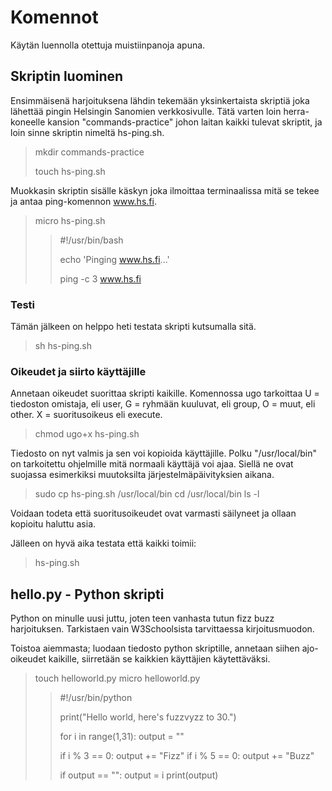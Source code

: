 # Komennot

Käytän luennolla otettuja muistiinpanoja apuna.

## Skriptin luominen

Ensimmäisenä harjoituksena lähdin tekemään yksinkertaista skriptiä joka lähettää pingin Helsingin Sanomien verkkosivulle.
Tätä varten loin herra-koneelle kansion "commands-practice" johon laitan kaikki tulevat skriptit, ja loin sinne skriptin nimeltä hs-ping.sh.

> mkdir commands-practice
> 
> touch hs-ping.sh

Muokkasin skriptin sisälle käskyn joka ilmoittaa terminaalissa mitä se tekee ja antaa ping-komennon www.hs.fi.

> micro hs-ping.sh
> 
> > #!/usr/bin/bash
> >
> > echo 'Pinging www.hs.fi...'
> >
> > ping -c 3 www.hs.fi

### Testi

Tämän jälkeen on helppo heti testata skripti kutsumalla sitä.

> sh hs-ping.sh

### Oikeudet ja siirto käyttäjille

Annetaan oikeudet suorittaa skripti kaikille. Komennossa ugo tarkoittaa U = tiedoston omistaja, eli user, G = ryhmään kuuluvat, eli group, O = muut, eli other. X = suoritusoikeus eli execute.

> chmod ugo+x hs-ping.sh

Tiedosto on nyt valmis ja sen voi kopioida käyttäjille. Polku "/usr/local/bin" on tarkoitettu ohjelmille mitä normaali käyttäjä voi ajaa. Siellä ne ovat suojassa esimerkiksi muutoksilta järjestelmäpäivityksien aikana.

> sudo cp hs-ping.sh /usr/local/bin
> cd /usr/local/bin
> ls -l

Voidaan todeta että suoritusoikeudet ovat varmasti säilyneet ja ollaan kopioitu haluttu asia.

Jälleen on hyvä aika testata että kaikki toimii:

> hs-ping.sh

## hello.py - Python skripti

Python on minulle uusi juttu, joten teen vanhasta tutun fizz buzz harjoituksen. Tarkistaen vain W3Schoolsista tarvittaessa kirjoitusmuodon.

Toistoa aiemmasta; luodaan tiedosto python skriptille, annetaan siihen ajo-oikeudet kaikille, siirretään se kaikkien käyttäjien käytettäväksi.

> touch helloworld.py
> micro helloworld.py
> > #!/usr/bin/python
> > 
> > print("Hello world, here's fuzzvyzz to 30.")
> > 
> > for i in range(1,31):
> > output = ""
> > 
> > if i % 3 == 0:
> >   output += "Fizz"
> > if i % 5 == 0:
> >   output += "Buzz"
> >   
> > if output == "":
> >     output = i
> > print(output)
